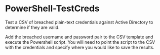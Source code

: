 # PowerShell-TestCreds
Test a CSV of breached plain-text credentials against Active Directory to determine if they are valid.

Add the breached username and password pair to the CSV template and execute the Powershell script. You will need to point the script to the CSV with the credentials and specify where you would like to save the results.
